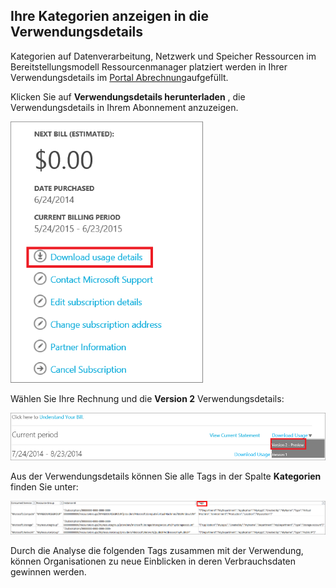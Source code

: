 


## <a name="viewing-your-tags-in-the-usage-details"></a>Ihre Kategorien anzeigen in die Verwendungsdetails

Kategorien auf Datenverarbeitung, Netzwerk und Speicher Ressourcen im Bereitstellungsmodell Ressourcenmanager platziert werden in Ihrer Verwendungsdetails im [Portal Abrechnung](https://account.windowsazure.com/)aufgefüllt.

Klicken Sie auf **Verwendungsdetails herunterladen** , die Verwendungsdetails in Ihrem Abonnement anzuzeigen.

![Verwendungsdetails Azure-Portal](./media/virtual-machines-common-tag-usage/azure-portal-tags-usage-details.png)

Wählen Sie Ihre Rechnung und die **Version 2** Verwendungsdetails:

![Version 2 Vorschau Verwendungsdetails Azure-Portal](./media/virtual-machines-common-tag-usage/azure-portal-version2-usage-details.png)

Aus der Verwendungsdetails können Sie alle Tags in der Spalte **Kategorien** finden Sie unter:

![Kategorien Spalte Azure-Portal](./media/virtual-machines-common-tag-usage/azure-portal-tags-column.png)

Durch die Analyse die folgenden Tags zusammen mit der Verwendung, können Organisationen zu neue Einblicken in deren Verbrauchsdaten gewinnen werden.


